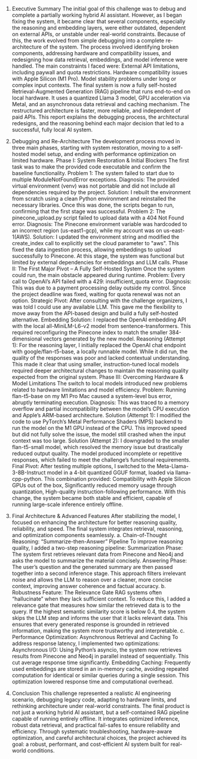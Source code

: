 1. Executive Summary
The initial goal of this challenge was to debug and complete a partially working hybrid AI assistant. However, as I began fixing the system, it became clear that several components, especially the reasoning and embedding layers, were either outdated, dependent on external APIs, or unstable under real-world constraints.
Because of this, the work evolved from simple debugging into a complete re-architecture of the system. The process involved identifying broken components, addressing hardware and compatibility issues, and redesigning how data retrieval, embeddings, and model inference were handled.
The main constraints I faced were:
External API limitations, including paywall and quota restrictions.
Hardware compatibility issues with Apple Silicon (M1 Pro).
Model stability problems under long or complex input contexts.
The final system is now a fully self-hosted Retrieval-Augmented Generation (RAG) pipeline that runs end-to-end on local hardware. It uses a quantized Llama 3 model, GPU acceleration via Metal, and an asynchronous data retrieval and caching mechanism. The restructured architecture is faster, more reliable, and independent of paid APIs.
This report explains the debugging process, the architectural redesigns, and the reasoning behind each major decision that led to a successful, fully local AI system.

2. Debugging and Re-Architecture
The development process moved in three main phases, starting with system restoration, moving to a self-hosted model setup, and ending with performance optimization on limited hardware.
Phase I: System Restoration & Initial Blockers
The first task was to make the provided code executable and confirm the baseline functionality.
Problem 1:
The system failed to start due to multiple ModuleNotFoundError exceptions.
Diagnosis:
The provided virtual environment (venv) was not portable and did not include all dependencies required by the project.
Solution:
I rebuilt the environment from scratch using a clean Python environment and reinstalled the necessary libraries. Once this was done, the scripts began to run, confirming that the first stage was successful.
Problem 2:
The pinecone_upload.py script failed to upload data with a 404 Not Found error.
Diagnosis:
The Pinecone environment variable was hardcoded to an incorrect region (us-east1-gcp), while my account was on us-east-1(AWS).
Solution:
I updated the environment string and modified the create_index call to explicitly set the cloud parameter to "aws". This fixed the data ingestion process, allowing embeddings to upload successfully to Pinecone.
At this stage, the system was functional but limited by external dependencies for embeddings and LLM calls.
Phase II: The First Major Pivot – A Fully Self-Hosted System
Once the system could run, the main obstacle appeared during runtime.
Problem:
Every call to OpenAI’s API failed with a 429: insufficient_quota error.
Diagnosis:
This was due to a payment processing delay outside my control. Since the project deadline was fixed, waiting for quota renewal was not an option.
Strategic Pivot:
After consulting with the challenge organizers, I was told I could use any available LLM. This gave me the flexibility to move away from the API-based design and build a fully self-hosted alternative.
Embedding Solution:
I replaced the OpenAI embedding API with the local all-MiniLM-L6-v2 model from sentence-transformers. This required reconfiguring the Pinecone index to match the smaller 384-dimensional vectors generated by the new model.
Reasoning (Attempt 1):
For the reasoning layer, I initially replaced the OpenAI chat endpoint with google/flan-t5-base, a locally runnable model. While it did run, the quality of the responses was poor and lacked contextual understanding.
This made it clear that using smaller, instruction-tuned local models required deeper architectural changes to maintain the reasoning quality expected from the original system.
Phase III: Overcoming Hardware & Model Limitations
The switch to local models introduced new problems related to hardware limitations and model efficiency.
Problem:
Running flan-t5-base on my M1 Pro Mac caused a system-level bus error, abruptly terminating execution.
Diagnosis:
This was traced to a memory overflow and partial incompatibility between the model’s CPU execution and Apple’s ARM-based architecture.
Solution (Attempt 1):
I modified the code to use PyTorch’s Metal Performance Shaders (MPS) backend to run the model on the M1 GPU instead of the CPU. This improved speed but did not fully solve the issue, the model still crashed when the input context was too large.
Solution (Attempt 2):
I downgraded to the smaller flan-t5-small model, which resolved the memory issue but drastically reduced output quality. The model produced incomplete or repetitive responses, which failed to meet the challenge’s functional requirements.
Final Pivot:
After testing multiple options, I switched to the Meta-Llama-3-8B-Instruct model in a 4-bit quantized GGUF format, loaded via llama-cpp-python.
This combination provided:
Compatibility with Apple Silicon GPUs out of the box,
Significantly reduced memory usage through quantization,
High-quality instruction-following performance.
With this change, the system became both stable and efficient, capable of running large-scale inference entirely offline.

3. Final Architecture & Advanced Features
After stabilizing the model, I focused on enhancing the architecture for better reasoning quality, reliability, and speed. The final system integrates retrieval, reasoning, and optimization components seamlessly.
a. Chain-of-Thought Reasoning: “Summarize-then-Answer” Pipeline
To improve reasoning quality, I added a two-step reasoning pipeline:
Summarization Phase: The system first retrieves relevant data from Pinecone and Neo4j and asks the model to summarize the material concisely.
Answering Phase: The user’s question and the generated summary are then passed together into a second inference stage.
This approach filters irrelevant noise and allows the LLM to reason over a cleaner, more concise context, improving answer coherence and factual accuracy.
b. Robustness Feature: The Relevance Gate
RAG systems often “hallucinate” when they lack sufficient context. To reduce this, I added a relevance gate that measures how similar the retrieved data is to the query.
If the highest semantic similarity score is below 0.4, the system skips the LLM step and informs the user that it lacks relevant data.
This ensures that every generated response is grounded in retrieved information, making the system more trustworthy and interpretable.
c. Performance Optimization: Asynchronous Retrieval and Caching
To address response latency, I implemented two optimizations:
Asynchronous I/O:
Using Python’s asyncio, the system now retrieves results from Pinecone and Neo4j in parallel instead of sequentially. This cut average response time significantly.
Embedding Caching:
Frequently used embeddings are stored in an in-memory cache, avoiding repeated computation for identical or similar queries during a single session. This optimization lowered response time and computational overhead.

4. Conclusion
This challenge represented a realistic AI engineering scenario, debugging legacy code, adapting to hardware limits, and rethinking architecture under real-world constraints.
The final product is not just a working hybrid AI assistant, but a self-contained RAG pipeline capable of running entirely offline. It integrates optimized inference, robust data retrieval, and practical fail-safes to ensure reliability and efficiency.
Through systematic troubleshooting, hardware-aware optimization, and careful architectural choices, the project achieved its goal: a robust, performant, and cost-efficient AI system built for real-world conditions.

